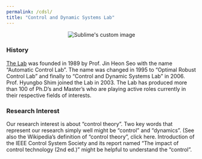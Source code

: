 ```yaml
---
permalink: /cdsl/
title: "Control and Dynamic Systems Lab"
---
```


<p align="center">
  <img src="https://i0.wp.com/post.cdsl.kr/wp-content/uploads/2018/02/CDSL_s2-300x137.png" alt="Sublime's custom image"/>
</p>

### History

[The Lab](https://post.cdsl.kr/) was founded in 1989 by Prof. Jin Heon Seo with the name “Automatic Control Lab”. The name was changed in 1995 to “Optimal Robust Control Lab” and finally to “Control and Dynamic Systems Lab” in 2006. Prof. Hyungbo Shim joined the Lab in 2003. The Lab has produced more than 100 of Ph.D’s and Master’s who are playing active roles currently in their respective fields of interests.

### Research Interest

Our research interest is about “control theory”. Two key words that represent our research simply well might be “control” and “dynamics”. (See also the Wikipedia’s definition of “control theory”, click here. Introduction of the IEEE Control System Society and its report named “The impact of control technology (2nd ed.)” might be helpful to understand the “control”.

